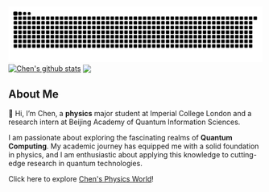 <picture>
  <source media="(prefers-color-scheme: dark)" srcset="https://raw.githubusercontent.com/chenx820/chenx820/output/github-contribution-grid-snake-dark.svg">
  <source media="(prefers-color-scheme: light)" srcset="https://raw.githubusercontent.com/chenx820/chenx820output/github-contribution-grid-snake.svg">
  <img alt="github contribution grid snake animation" src="https://raw.githubusercontent.com/chenx820/chenx820/output/github-contribution-grid-snake.svg">
</picture>
<a href="https://github.com/chenx820"><img align="center" src="https://github-readme-stats.vercel.app/api?username=chenx820&show_icons=true&include_all_commits=true&theme=buefy&hide_border=true" alt="Chen's github stats" /></a>  <a href="https://github.com/chenx820"><img align="center" src="https://github-readme-stats.vercel.app/api/top-langs/?username=chenx820&layout=compact&theme=buefy&hide_border=true" /></a> 


## About Me           
👋 Hi, I’m Chen, a **physics** major student at Imperial College London and a research intern at Beijing Academy of Quantum Information Sciences. 

I am passionate about exploring the fascinating realms of **Quantum Computing**. My academic journey has equipped me with a solid foundation in physics, and I am enthusiastic about applying this knowledge to cutting-edge research in quantum technologies.

Click here to explore [Chen's Physics World](https://chenx820.github.io/)!     



